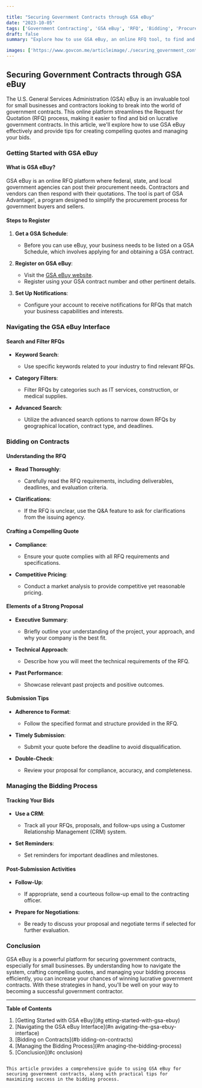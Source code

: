 ```yaml
---

title: "Securing Government Contracts through GSA eBuy"
date: "2023-10-05"
tags: ['Government Contracting', 'GSA eBuy', 'RFQ', 'Bidding', 'Procurement', 'Government Opportunities', 'Contracting Tips', 'Small Business', 'Federal Contracts']
draft: false
summary: "Explore how to use GSA eBuy, an online RFQ tool, to find and bid on government contracts, including tips for creating compelling quotes and managing the bidding process."

images: ['https://www.govcon.me/articleimage/./securing_government_contracts_through_gsa_ebuy.webp']
---
```


## Securing Government Contracts through GSA eBuy

The U.S. General Services Administration (GSA) eBuy is an invaluable tool for small businesses and contractors looking to break into the world of government contracts. This online platform streamlines the Request for Quotation (RFQ) process, making it easier to find and bid on lucrative government contracts. In this article, we'll explore how to use GSA eBuy effectively and provide tips for creating compelling quotes and managing your bids.

### Getting Started with GSA eBuy

#### What is GSA eBuy?

GSA eBuy is an online RFQ platform where federal, state, and local government agencies can post their procurement needs. Contractors and vendors can then respond with their quotations. The tool is part of GSA Advantage!, a program designed to simplify the procurement process for government buyers and sellers.

#### Steps to Register

1. **Get a GSA Schedule**:
   - Before you can use eBuy, your business needs to be listed on a GSA Schedule, which involves applying for and obtaining a GSA contract.

2. **Register on GSA eBuy**:
   - Visit the [GSA eBuy website](https://www.ebuy.gsa.gov/ebuy/).
   - Register using your GSA contract number and other pertinent details.

3. **Set Up Notifications**:
   - Configure your account to receive notifications for RFQs that match your business capabilities and interests.

### Navigating the GSA eBuy Interface

#### Search and Filter RFQs

- **Keyword Search**:
  - Use specific keywords related to your industry to find relevant RFQs.
  
- **Category Filters**:
  - Filter RFQs by categories such as IT services, construction, or medical supplies.

- **Advanced Search**:
  - Utilize the advanced search options to narrow down RFQs by geographical location, contract type, and deadlines.

### Bidding on Contracts

#### Understanding the RFQ

- **Read Thoroughly**:
  - Carefully read the RFQ requirements, including deliverables, deadlines, and evaluation criteria.
  
- **Clarifications**:
  - If the RFQ is unclear, use the Q&A feature to ask for clarifications from the issuing agency.

#### Crafting a Compelling Quote

- **Compliance**:
  - Ensure your quote complies with all RFQ requirements and specifications.

- **Competitive Pricing**:
  - Conduct a market analysis to provide competitive yet reasonable pricing.

#### Elements of a Strong Proposal

- **Executive Summary**:
  - Briefly outline your understanding of the project, your approach, and why your company is the best fit.
  
- **Technical Approach**:
  - Describe how you will meet the technical requirements of the RFQ.
  
- **Past Performance**:
  - Showcase relevant past projects and positive outcomes.

#### Submission Tips

- **Adherence to Format**:
  - Follow the specified format and structure provided in the RFQ.

- **Timely Submission**:
  - Submit your quote before the deadline to avoid disqualification.

- **Double-Check**:
  - Review your proposal for compliance, accuracy, and completeness.

### Managing the Bidding Process

#### Tracking Your Bids

- **Use a CRM**:
  - Track all your RFQs, proposals, and follow-ups using a Customer Relationship Management (CRM) system.

- **Set Reminders**:
  - Set reminders for important deadlines and milestones.

#### Post-Submission Activities

- **Follow-Up**:
  - If appropriate, send a courteous follow-up email to the contracting officer.

- **Prepare for Negotiations**:
  - Be ready to discuss your proposal and negotiate terms if selected for further evaluation.

### Conclusion

GSA eBuy is a powerful platform for securing government contracts, especially for small businesses. By understanding how to navigate the system, crafting compelling quotes, and managing your bidding process efficiently, you can increase your chances of winning lucrative government contracts. With these strategies in hand, you'll be well on your way to becoming a successful government contractor.

---

**Table of Contents**
1. [Getting Started with GSA eBuy](#g  etting-started-with-gsa-ebuy)
2. [Navigating the GSA eBuy Interface](#n  avigating-the-gsa-ebuy-interface)
3. [Bidding on Contracts](#b  idding-on-contracts)
4. [Managing the Bidding Process](#m  anaging-the-bidding-process)
5. [Conclusion](#c  onclusion)
```

This article provides a comprehensive guide to using GSA eBuy for securing government contracts, along with practical tips for maximizing success in the bidding process.